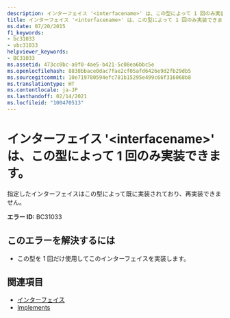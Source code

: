 ```yaml
---
description: インターフェイス '<interfacename>' は、この型によって 1 回のみ実装できます
title: インターフェイス '<interfacename>' は、この型によって 1 回のみ実装できます。
ms.date: 07/20/2015
f1_keywords:
- bc31033
- vbc31033
helpviewer_keywords:
- BC31033
ms.assetid: 473cc0bc-a9f0-4ae5-b421-5c08ea6bbc5e
ms.openlocfilehash: 8838bbace0dac7fae2cf05afd6426e9d2fb29db5
ms.sourcegitcommit: 10e719780594efc781b15295e499c66f316068b8
ms.translationtype: HT
ms.contentlocale: ja-JP
ms.lasthandoff: 02/14/2021
ms.locfileid: "100470513"
---
```

# <a name="interface-interfacename-can-be-implemented-only-once-by-this-type"></a>インターフェイス '\<interfacename>' は、この型によって 1 回のみ実装できます。

指定したインターフェイスはこの型によって既に実装されており、再実装できません。  
  
 **エラー ID:** BC31033  
  
## <a name="to-correct-this-error"></a>このエラーを解決するには  
  
- この型を 1 回だけ使用してこのインターフェイスを実装します。  
  
## <a name="see-also"></a>関連項目

- [インターフェイス](../programming-guide/language-features/interfaces/index.md)
- [Implements](../language-reference/statements/implements-clause.md)
